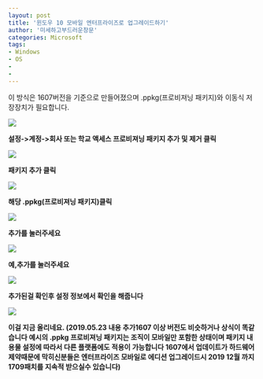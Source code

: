 ```yaml
---
layout: post
title: '윈도우 10 모바일 엔터프라이즈로 업그레이드하기'
author: '미세하고부드러운창문'
categories: Microsoft
tags:
- Windows
- OS
-
- 
---
```



<script> location.href='https://cafe.naver.com/develoid/846839' ; </script>

<p>이 방식은 1607버전을 기준으로 만들어졌으며 .ppkg(프로비져닝 패키지)와 이동식 저장장치가 필요합니다.</p><img src="https://cafeptthumb-phinf.pstatic.net/MjAxOTAxMjdfMjI2/MDAxNTQ4NTI1MzgxMTEx.ioL7RHkhLfiwYOhG4hJbxW8IudLrcPAunUA8XlZ_v1Qg.uaGQ6uwQ56aDIIm7LpD44IGc4tyWB6mWIw7JmR70h2Yg.PNG.io2364/wp_ss_20190127_0001.png?type=w740"><b><p>설정-&gt;계정-&gt;회사 또는 학교 액세스 프로비져닝 패키지 추가 및 제거 클릭 </p><img src="https://cafeptthumb-phinf.pstatic.net/MjAxOTAxMjdfMTA2/MDAxNTQ4NTI1MzgxODcw.UZKGL1N-t2eb8orfIi8p7JGC5t0Tjs4dTikHLfYMhPUg.4NlVWV22oiIAqwPpMhQCH9KT0bsPuiTuc69aSbbqW_Ig.PNG.io2364/wp_ss_20190127_0002.png?type=w740"><b><p><b>패키지 추가 클릭<b><b></p><img src="https://cafeptthumb-phinf.pstatic.net/MjAxOTAxMjdfMTYx/MDAxNTQ4NTI1MzgyNDY2.Y-3SPcMT3iUgQ6VwjyAtG9I2dF_pYuBd1wCmk5UiiR0g.HDhOjFJEck5qaePkmq-ECvOPxOxjhsnkkIiDVukvMlgg.PNG.io2364/wp_ss_20190127_0003.png?type=w740"><b><p><b>해당 .ppkg(프로비져닝 패키지)클릭<b><b></p><img src="https://cafeptthumb-phinf.pstatic.net/MjAxOTAxMjdfMjQ5/MDAxNTQ4NTI1MzgzMDU1.DWdrvb5DRAVnkM2YLi8YFyet1IaTlOWyiWQKnAOiz1og.Tnp13m93X9tjcTssH9mdGzfY3yZZXbGTdcVkGHwmpF0g.PNG.io2364/wp_ss_20190127_0004.png?type=w740"><b><p><b>추가를 눌러주세요<b><b></p><img src="https://cafeptthumb-phinf.pstatic.net/MjAxOTAxMjdfMTY1/MDAxNTQ4NTI1MzgzNzEx.ZCsMfLwMiY7bAzYMtxQX9yGEiy2rTE2Od_mpsDnnvz0g.eKQlmXJvk_ADrzfI2Brwi_JcdnN_3N-A5Rg0NFOuyz8g.PNG.io2364/wp_ss_20190127_0005.png?type=w740"><b><p><b>예,추가를 눌러주세요</p><img src="https://cafeptthumb-phinf.pstatic.net/MjAxOTAxMjdfMTE5/MDAxNTQ4NTI1Mzg0MzMx.p60Aj9AVp7EtxhFkMtxNcfqPcTqutNZzOPBNqMS1I9og.aPR_7nJK4ClqFmVQ41zvrKA7YlpnspEMY9irnDV32Xsg.PNG.io2364/wp_ss_20190127_0006.png?type=w740"><b><p>추가된걸 확인후 설정 정보에서 확인을 해줍니다</p><img src="https://cafeptthumb-phinf.pstatic.net/MjAxOTAxMjdfNDcg/MDAxNTQ4NTI1NTU5Nzkz.ki_BV6qBT2frPk2-by-GAWn4z5pRUURn-BiPvcHxW3cg.gbwwWW49NlBLUeKgtaYGvtONz7d1ay8EIhuW5AsSnG0g.PNG.io2364/wp_ss_20190127_0007.png?type=w740"><b><p>이걸 지금 올리네요. (2019.05.23 내용 추가1607 이상 버전도 비슷하거나 상식이 똑같습니다 예시의  .ppkg 프로비져닝 패키지는 조직이 모바일만 포함한 상태이며 패키지 내용물 설정에 따라서 다른 플랫폼에도 적용이 가능합니다 1607에서 업데이트가 하드웨어 제약때문에 막히신분들은 엔터프라이즈 모바일로 에디션 업그레이드시 2019 12월 까지 1709패치를 지속적 받으실수 있습니다)<b><b></p>
